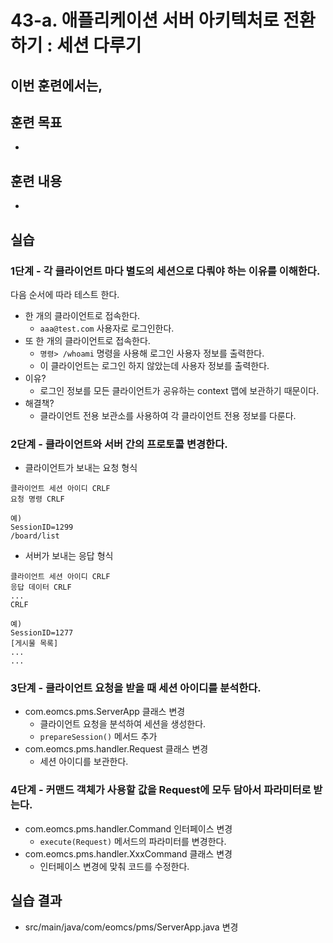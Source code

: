 # 43-a. 애플리케이션 서버 아키텍처로 전환하기 : 세션 다루기

이번 훈련에서는,
-




## 훈련 목표
-

## 훈련 내용
-

## 실습


### 1단계 - 각 클라이언트 마다 별도의 세션으로 다뤄야 하는 이유를 이해한다.

다음 순서에 따라 테스트 한다.

- 한 개의 클라이언트로 접속한다.
  - `aaa@test.com` 사용자로 로그인한다.
- 또 한 개의 클라이언트로 접속한다.
  - `명령> /whoami` 명령을 사용해 로그인 사용자 정보를 출력한다.
  - 이 클라이언트는 로그인 하지 않았는데 사용자 정보를 출력한다.
- 이유?
  - 로그인 정보를 모든 클라이언트가 공유하는 context 맵에 보관하기 때문이다.
- 해결책?
  - 클라이언트 전용 보관소를 사용하여 각 클라이언트 전용 정보를 다룬다.

### 2단계 - 클라이언트와 서버 간의 프로토콜 변경한다.

- 클라이언트가 보내는 요청 형식

```
클라이언트 세션 아이디 CRLF
요청 명령 CRLF

예)
SessionID=1299
/board/list
```

- 서버가 보내는 응답 형식

```
클라이언트 세션 아이디 CRLF
응답 데이터 CRLF
...
CRLF

예)
SessionID=1277
[게시물 목록]
...
...

```


### 3단계 - 클라이언트 요청을 받을 때 세션 아이디를 분석한다.

- com.eomcs.pms.ServerApp 클래스 변경
  - 클라이언트 요청을 분석하여 세션을 생성한다.
  - `prepareSession()` 메서드 추가
- com.eomcs.pms.handler.Request 클래스 변경
  - 세션 아이디를 보관한다.

### 4단계 - 커맨드 객체가 사용할 값을 Request에 모두 담아서 파라미터로 받는다.

- com.eomcs.pms.handler.Command 인터페이스 변경
  - `execute(Request)` 메서드의 파라미터를 변경한다.
- com.eomcs.pms.handler.XxxCommand 클래스 변경
  - 인터페이스 변경에 맞춰 코드를 수정한다.



## 실습 결과

- src/main/java/com/eomcs/pms/ServerApp.java 변경
